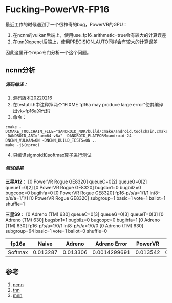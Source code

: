 # Fucking-PowerVR-FP16
最近工作的时候遇到了一个很神奇的bug，PowerVR的GPU：

1. 在ncnn的vulkan后端上，使用use_fp16_arithmetic=true会有较大的计算误差
2. 在tnn的opencl后端上，使用PRECISION_AUTO同样会有较大的计算误差

因此这里开个repo专门分析一个这个问题。

## ncnn分析

##### 源码编译：
1. 源码版本20220216
2. 在testutil.h中注释掉两个"FIXME fp16a may produce large error"使其编译出vk+fp16a的代码
3. 命令： 
```
cmake -DCMAKE_TOOLCHAIN_FILE="$ANDROID_NDK/build/cmake/android.toolchain.cmake" -DANDROID_ABI="arm64-v8a" -DANDROID_PLATFORM=android-24 -DNCNN_VULKAN=ON -DNCNN_BUILD_TESTS=ON ..
make -j$(nproc)
```
4. 只编译sigmoid和softmax算子进行测试

##### 测试结果

**三星A12**：
[0 PowerVR Rogue GE8320]  queueC=0[2]  queueG=0[2]  queueT=0[2]
[0 PowerVR Rogue GE8320]  bugsbn1=0  bugbilz=0  bugcopc=0  bugihfa=0
[0 PowerVR Rogue GE8320]  fp16-p/s/a=1/1/1  int8-p/s/a=1/1/1
[0 PowerVR Rogue GE8320]  subgroup=1  basic=1  vote=1  ballot=1  shuffle=1

**三星S9**：
[0 Adreno (TM) 630]  queueC=0[3]  queueG=0[3]  queueT=0[3]
[0 Adreno (TM) 630]  bugsbn1=1  bugbilz=0  bugcopc=0  bugihfa=1
[0 Adreno (TM) 630]  fp16-p/s/a=1/0/1  int8-p/s/a=1/0/0
[0 Adreno (TM) 630]  subgroup=64  basic=1  vote=1  ballot=0  shuffle=0

| fp16a   | Naive    | Adreno   | Adreno Error | PowerVR  | PowerVR Error |
| ------- | -------- | -------- | ------------ | -------- | ------------- |
| Softmax | 0.013287 | 0.013306 | 0.0014299691 | 0.013542 | 0.01919169112 |


## 参考
1. [ncnn](https://github.com/Tencent/ncnn)
2. [tnn](https://github.com/Tencent/TNN)
3. [mnn](https://github.com/alibaba/MNN)